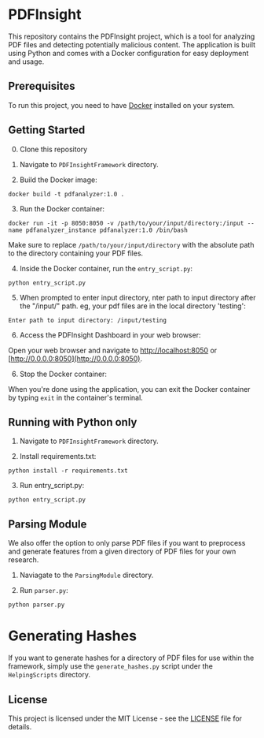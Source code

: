 # PDFInsight

This repository contains the PDFInsight project, which is a tool for analyzing PDF files and detecting potentially malicious content. The application is built using Python and comes with a Docker configuration for easy deployment and usage.

## Prerequisites

To run this project, you need to have [Docker](https://www.docker.com/products/docker-desktop) installed on your system.

## Getting Started

0. Clone this repository

1. Navigate to `PDFInsightFramework` directory.

2. Build the Docker image:

```
docker build -t pdfanalyzer:1.0 .
```

3. Run the Docker container:

```
docker run -it -p 8050:8050 -v /path/to/your/input/directory:/input --name pdfanalyzer_instance pdfanalyzer:1.0 /bin/bash
```

Make sure to replace `/path/to/your/input/directory` with the absolute path to the directory containing your PDF files.

4. Inside the Docker container, run the `entry_script.py`:

```
python entry_script.py
```

5. When prompted to enter input directory, nter path to input directory after the "/input/" path. eg, your pdf files are in the local directory 'testing': 

```
Enter path to input directory: /input/testing
```

6. Access the PDFInsight Dashboard in your web browser:

Open your web browser and navigate to [http://localhost:8050](http://localhost:8050) or [http://0.0.0.0:8050](http://0.0.0.0:8050).

6. Stop the Docker container:

When you're done using the application, you can exit the Docker container by typing `exit` in the container's terminal.

## Running with Python only

1. Navigate to `PDFInsightFramework` directory.

2. Install requirements.txt:

```
python install -r requirements.txt
```

3. Run entry_script.py:

```
python entry_script.py
```


## Parsing Module

We also offer the option to only parse PDF files if you want to preprocess and generate features from a given directory of PDF files for your own research.

1. Naviagate to the `ParsingModule` directory.

2. Run `parser.py`:

```
python parser.py
```

# Generating Hashes

If you want to generate hashes for a directory of PDF files for use within the framework, simply use the `generate_hashes.py` script under the `HelpingScripts` directory.


## License

This project is licensed under the MIT License - see the [LICENSE](LICENSE) file for details.


